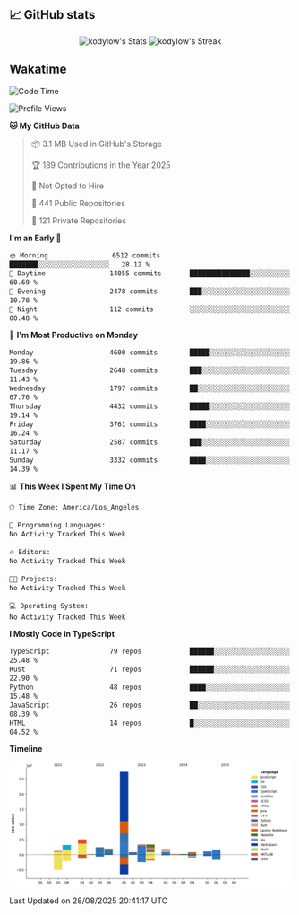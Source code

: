 ## 📈 GitHub stats
<!--START_SECTION:github-->
<div class="badges-githubstats">
  <p align="center">
    <img src="https://github-readme-stats.vercel.app/api?username=kodylow&theme=tokyonight&show_icons=true&hide_border=true&count_private=true" alt="kodylow's Stats" height="165">
    <img src="https://github-readme-streak-stats.herokuapp.com/?user=kodylow&theme=tokyonight&hide_border=true" alt="kodylow's Streak" height="165">
  </p>
</div>
<!--END_SECTION:github-->

## Wakatime 
<!--START_SECTION:waka-->
![Code Time](http://img.shields.io/badge/Code%20Time-1%2C294%20hrs%2031%20mins-blue)

![Profile Views](http://img.shields.io/badge/Profile%20Views-0-blue)

**🐱 My GitHub Data** 

> 📦 3.1 MB Used in GitHub's Storage 
 > 
> 🏆 189 Contributions in the Year 2025
 > 
> 🚫 Not Opted to Hire
 > 
> 📜 441 Public Repositories 
 > 
> 🔑 121 Private Repositories 
 > 
**I'm an Early 🐤** 

```text
🌞 Morning                6512 commits        ███████░░░░░░░░░░░░░░░░░░   28.12 % 
🌆 Daytime                14055 commits       ███████████████░░░░░░░░░░   60.69 % 
🌃 Evening                2478 commits        ███░░░░░░░░░░░░░░░░░░░░░░   10.70 % 
🌙 Night                  112 commits         ░░░░░░░░░░░░░░░░░░░░░░░░░   00.48 % 
```
📅 **I'm Most Productive on Monday** 

```text
Monday                   4600 commits        █████░░░░░░░░░░░░░░░░░░░░   19.86 % 
Tuesday                  2648 commits        ███░░░░░░░░░░░░░░░░░░░░░░   11.43 % 
Wednesday                1797 commits        ██░░░░░░░░░░░░░░░░░░░░░░░   07.76 % 
Thursday                 4432 commits        █████░░░░░░░░░░░░░░░░░░░░   19.14 % 
Friday                   3761 commits        ████░░░░░░░░░░░░░░░░░░░░░   16.24 % 
Saturday                 2587 commits        ███░░░░░░░░░░░░░░░░░░░░░░   11.17 % 
Sunday                   3332 commits        ████░░░░░░░░░░░░░░░░░░░░░   14.39 % 
```


📊 **This Week I Spent My Time On** 

```text
🕑︎ Time Zone: America/Los_Angeles

💬 Programming Languages: 
No Activity Tracked This Week

🔥 Editors: 
No Activity Tracked This Week

🐱‍💻 Projects: 
No Activity Tracked This Week

💻 Operating System: 
No Activity Tracked This Week
```

**I Mostly Code in TypeScript** 

```text
TypeScript               79 repos            ██████░░░░░░░░░░░░░░░░░░░   25.48 % 
Rust                     71 repos            ██████░░░░░░░░░░░░░░░░░░░   22.90 % 
Python                   48 repos            ████░░░░░░░░░░░░░░░░░░░░░   15.48 % 
JavaScript               26 repos            ██░░░░░░░░░░░░░░░░░░░░░░░   08.39 % 
HTML                     14 repos            █░░░░░░░░░░░░░░░░░░░░░░░░   04.52 % 
```



**Timeline**

![Lines of Code chart](https://raw.githubusercontent.com/Kodylow/Kodylow/master/assets/bar_graph.png)


 Last Updated on 28/08/2025 20:41:17 UTC
<!--END_SECTION:waka-->
